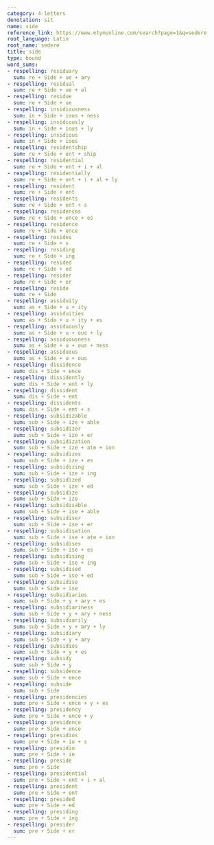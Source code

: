 ```yaml
---
category: 4-letters
denotation: sit
name: side
reference_link: https://www.etymonline.com/search?page=1&q=sedere
root_language: Latin
root_name: sedere
title: side
type: bound
word_sums:
- respelling: residuary
  sum: re + Side + ue + ary
- respelling: residual
  sum: re + Side + ue + al
- respelling: residue
  sum: re + Side + ue
- respelling: insidiousness
  sum: in + Side + ious + ness
- respelling: insidiously
  sum: in + Side + ious + ly
- respelling: insidious
  sum: in + Side + ious
- respelling: residentship
  sum: re + Side + ent + ship
- respelling: residential
  sum: re + Side + ent + i + al
- respelling: residentially
  sum: re + Side + ent + i + al + ly
- respelling: resident
  sum: re + Side + ent
- respelling: residents
  sum: re + Side + ent + s
- respelling: residences
  sum: re + Side + ence + es
- respelling: residence
  sum: re + Side + ence
- respelling: resides
  sum: re + Side + s
- respelling: residing
  sum: re + Side + ing
- respelling: resided
  sum: re + Side + ed
- respelling: resider
  sum: re + Side + er
- respelling: reside
  sum: re + Side
- respelling: assiduity
  sum: as + Side + u + ity
- respelling: assiduities
  sum: as + Side + u + ity + es
- respelling: assiduously
  sum: as + Side + u + ous + ly
- respelling: assiduousness
  sum: as + Side + u + ous + ness
- respelling: assiduous
  sum: as + Side + u + ous
- respelling: dissidence
  sum: dis + Side + ence
- respelling: dissidently
  sum: dis + Side + ent + ly
- respelling: dissident
  sum: dis + Side + ent
- respelling: dissidents
  sum: dis + Side + ent + s
- respelling: subsidizable
  sum: sub + Side + ize + able
- respelling: subsidizer
  sum: sub + Side + ize + er
- respelling: subsidization
  sum: sub + Side + ize + ate + ion
- respelling: subsidizes
  sum: sub + Side + ize + es
- respelling: subsidizing
  sum: sub + Side + ize + ing
- respelling: subsidized
  sum: sub + Side + ize + ed
- respelling: subsidize
  sum: sub + Side + ize
- respelling: subsidisable
  sum: sub + Side + ise + able
- respelling: subsidiser
  sum: sub + Side + ise + er
- respelling: subsidisation
  sum: sub + Side + ise + ate + ion
- respelling: subsidises
  sum: sub + Side + ise + es
- respelling: subsidising
  sum: sub + Side + ise + ing
- respelling: subsidised
  sum: sub + Side + ise + ed
- respelling: subsidise
  sum: sub + Side + ise
- respelling: subsidiaries
  sum: sub + Side + y + ary + es
- respelling: subsidiariness
  sum: sub + Side + y + ary + ness
- respelling: subsidiarily
  sum: sub + Side + y + ary + ly
- respelling: subsidiary
  sum: sub + Side + y + ary
- respelling: subsidies
  sum: sub + Side + y + es
- respelling: subsidy
  sum: sub + Side + y
- respelling: subsidence
  sum: sub + Side + ence
- respelling: subside
  sum: sub + Side
- respelling: presidencies
  sum: pre + Side + ence + y + es
- respelling: presidency
  sum: pre + Side + ence + y
- respelling: presidence
  sum: pre + Side + ence
- respelling: presidios
  sum: pre + Side + io + s
- respelling: presidio
  sum: pre + Side + io
- respelling: preside
  sum: pre + Side
- respelling: presidential
  sum: pre + Side + ent + i + al
- respelling: president
  sum: pre + Side + ent
- respelling: presided
  sum: pre + Side + ed
- respelling: presiding
  sum: pre + Side + ing
- respelling: presider
  sum: pre + Side + er
---
```

